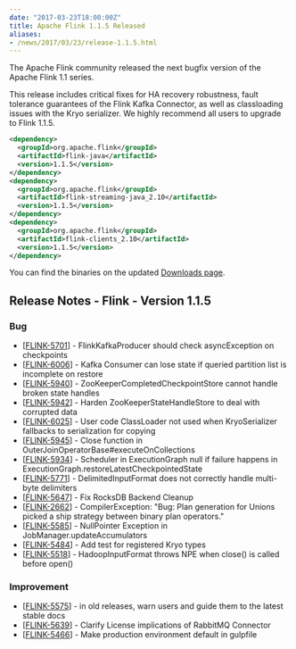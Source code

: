 ```yaml
---
date: "2017-03-23T18:00:00Z"
title: Apache Flink 1.1.5 Released
aliases:
- /news/2017/03/23/release-1.1.5.html
---
```


The Apache Flink community released the next bugfix version of the Apache Flink 1.1 series.

This release includes critical fixes for HA recovery robustness, fault tolerance
guarantees of the Flink Kafka Connector, as well as classloading issues with the Kryo serializer.
We highly recommend all users to upgrade to Flink 1.1.5.

```xml
<dependency>
  <groupId>org.apache.flink</groupId>
  <artifactId>flink-java</artifactId>
  <version>1.1.5</version>
</dependency>
<dependency>
  <groupId>org.apache.flink</groupId>
  <artifactId>flink-streaming-java_2.10</artifactId>
  <version>1.1.5</version>
</dependency>
<dependency>
  <groupId>org.apache.flink</groupId>
  <artifactId>flink-clients_2.10</artifactId>
  <version>1.1.5</version>
</dependency>
```

You can find the binaries on the updated [Downloads page](http://flink.apache.org/downloads.html).

## Release Notes - Flink - Version 1.1.5

### Bug
<ul>
<li>[<a href='https://issues.apache.org/jira/browse/FLINK-5701'>FLINK-5701</a>] -         FlinkKafkaProducer should check asyncException on checkpoints
</li>
<li>[<a href='https://issues.apache.org/jira/browse/FLINK-6006'>FLINK-6006</a>] -         Kafka Consumer can lose state if queried partition list is incomplete on restore
</li>
<li>[<a href='https://issues.apache.org/jira/browse/FLINK-5940'>FLINK-5940</a>] -         ZooKeeperCompletedCheckpointStore cannot handle broken state handles
</li>
<li>[<a href='https://issues.apache.org/jira/browse/FLINK-5942'>FLINK-5942</a>] -         Harden ZooKeeperStateHandleStore to deal with corrupted data
</li>
<li>[<a href='https://issues.apache.org/jira/browse/FLINK-6025'>FLINK-6025</a>] -         User code ClassLoader not used when KryoSerializer fallbacks to serialization for copying
</li>
<li>[<a href='https://issues.apache.org/jira/browse/FLINK-5945'>FLINK-5945</a>] -         Close function in OuterJoinOperatorBase#executeOnCollections
</li>
<li>[<a href='https://issues.apache.org/jira/browse/FLINK-5934'>FLINK-5934</a>] -         Scheduler in ExecutionGraph null if failure happens in ExecutionGraph.restoreLatestCheckpointedState
</li>
<li>[<a href='https://issues.apache.org/jira/browse/FLINK-5771'>FLINK-5771</a>] -         DelimitedInputFormat does not correctly handle multi-byte delimiters
</li>
<li>[<a href='https://issues.apache.org/jira/browse/FLINK-5647'>FLINK-5647</a>] -         Fix RocksDB Backend Cleanup
</li>
<li>[<a href='https://issues.apache.org/jira/browse/FLINK-2662'>FLINK-2662</a>] -         CompilerException: "Bug: Plan generation for Unions picked a ship strategy between binary plan operators."
</li>
<li>[<a href='https://issues.apache.org/jira/browse/FLINK-5585'>FLINK-5585</a>] -         NullPointer Exception in JobManager.updateAccumulators
</li>
<li>[<a href='https://issues.apache.org/jira/browse/FLINK-5484'>FLINK-5484</a>] -         Add test for registered Kryo types
</li>
<li>[<a href='https://issues.apache.org/jira/browse/FLINK-5518'>FLINK-5518</a>] -         HadoopInputFormat throws NPE when close() is called before open()
</li>
</ul>

### Improvement
<ul>
<li>[<a href='https://issues.apache.org/jira/browse/FLINK-5575'>FLINK-5575</a>] -         in old releases, warn users and guide them to the latest stable docs
</li>
<li>[<a href='https://issues.apache.org/jira/browse/FLINK-5639'>FLINK-5639</a>] -         Clarify License implications of RabbitMQ Connector
</li>
<li>[<a href='https://issues.apache.org/jira/browse/FLINK-5466'>FLINK-5466</a>] -         Make production environment default in gulpfile
</li>
</ul>
